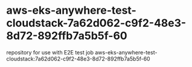 # aws-eks-anywhere-test-cloudstack-7a62d062-c9f2-48e3-8d72-892ffb7a5b5f-60
repository for use with E2E test job aws-eks-anywhere-test-cloudstack:7a62d062-c9f2-48e3-8d72-892ffb7a5b5f-60
